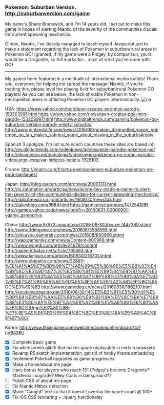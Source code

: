 ### Pokemon: Suburban Version. http://suburbanversion.com/game

My name's Shane Brunswick, and I'm 14 years old. I set out to make this game in hopes of alerting Niantic of the severity of the communities disdain for current spawning mechanics.

C'mon, Niantic, I've literally managed to teach myself Javascript just to make a statement regarding the lack of Pokemon in suburban/rural areas in Pokemon GO! (granted, if my game were a Pidgey, by comparison, yours would be a Dragonite, so full marks for... most of what you've done with GO)

---

My games been featured in a multitude of international media outlets! Thank you, everyone, for helping me spread the message! Niantic, if you're reading this, please level the playing field for suburban/rural Pokemon GO players! As you can see below, the lack of viable Pokemon in non-metropolitan areas is afflicting Pokemon GO players internationally.
![na](http://i.imgur.com/XsOv2e4.png)


USA:
https://www.yahoo.com/tech/teen-creates-pok-mon-parody-153303997.html
https://www.yahoo.com/news/teen-creates-pok-mon-parody-153303997.html
http://www.digitaltrends.com/gaming/pokemon-go-suburban-version-parody-empty-suburbs/
http://www.nintendolife.com/news/2016/08/random_disgruntled_young_pokemon_go_fan_makes_satirical_game_about_playing_in_the_suburbs#reply

Spanish (I apolgize, I'm not sure which countries these sites are based in):
http://es.digitaltrends.com/videojuego/adolescente-parodia-pokemon-go/
http://elcomercio.pe/tecnologia/videojuegos/pokemon-go-crean-parodia-videojuego-esquivar-pidgeys-noticia-1928103

France:
http://imgmr.com/fr/actu-geek/pokemon-suburban-pokemon-go-pour-banlieues/

Japan:
http://blog.esuteru.com/archives/20001311.html
http://jp.automaton.am/articles/newsjp/one-boy-made-a-game-to-alert-the-severity-of-the-communities-disdain-for-current-spawning-mechanics/
http://nlab.itmedia.co.jp/nl/articles/1608/30/news145.html
http://takeshigo.com/3684.html
https://gamedrive.jp/news/1472541081
http://games.yahoo.co.jp/news/item?n=20160831-00000001-ygame_gamedrive

China:
http://www.97973.com/moxw/2016-08-30/ifxvixer7447360.shtml
http://www.3dmgame.com/news/201608/3588569.html
http://shouyou.gamersky.com/news/201608/800969.shtml
http://wap.gamersky.com/news/Content-800969.html
http://www.iyingdi.com/article/24979/content
http://game.ettoday.net/article/765563.htm
http://www.kejixun.com/article/160830/216701.shtml
http://www.cbigame.com/news/22889-%E8%A1%A5%E7%BB%99%E7%AB%99%E5%88%86%E5%B8%83%E4%B8%8D%E5%9D%87%20%E5%B0%91%E5%B9%B4%E8%87%AA%E5%88%B6%E9%83%8A%E5%8C%BA%E7%89%88%E3%80%8A%E7%B2%BE%E7%81%B5%E5%AE%9D%E5%8F%AF%E6%A2%A6%EF%BC%9AGO%E3%80%8B
http://www.gamedog.cn/news/20160830/1862107.html
http://koudaiyaoguaigo.net/2016/08/30/14%E5%B2%81%E5%B0%91%E5%B9%B4%E8%87%AA%E5%88%B6%E9%83%8A%E5%8C%BA%E7%89%88%E3%80%8A%E5%8F%A3%E8%A2%8B%E5%A6%96%E6%80%AA%EF%BC%9Ago%E3%80%8B-%E7%8E%A9%E6%B3%95%E4%BC%BC%E3%80%8A%E9%A9%AC%E9%87%8C/

Korea:
http://www.thisisgame.com/webzine/community/nboard/4/?n=64380



- [x] Complete basic game
- [x] Fix whitescreen glitch that makes game unplayable in certain browsers
- [x] Revamp P5 sketch implementation, get rid of hacky iframe embedding
- [x] Implement Pokeball upgrades as game progresses
- [x] Make a home/about me page
- [x] Have bonus for players who reach 151 (Pidgey's become Dragonite? Masterball upgrade? Mew floats in background?)
- [ ] Polish CSS of about me page
- [ ] Fix Niantic Hitbox detection
- [x] Move "Caught" text so that it doesn't overlap the score count @ 100+
- [x] Fix IOS CSS rendering + Jquery functionality
